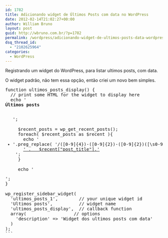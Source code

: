 ```yaml
---
id: 1782
title: Adicionando widget de Últimos Posts com data no WordPress
date: 2012-02-14T21:02:27+00:00
author: William Bruno
layout: post
guid: http://wbruno.com.br/?p=1782
permalink: /wordpress/adicionando-widget-de-ultimos-posts-data-wordpress/
dsq_thread_id:
  - "2102625964"
categories:
  - WordPress
---
```

Registrando um widget do WordPress, para listar ultimos posts, com data.
  
O widget padrão, não tem essa opção, então criei um novo bem simples.

<!--more-->

<pre name="code" class="php">function ultimos_posts_display() {
  // print some HTML for the widget to display here
  echo '<div class="sidebar-box ultimos-posts"><strong>&Uacute;ltimos posts</strong>
  <ul>';

  $recent_posts = wp_get_recent_posts();
  foreach( $recent_posts as $recent ){
    echo '<li><span>'.preg_replace( '/([0-9]{4})-([0-9]{2})-([0-9]{2})([\s0-9:]+)?/', '$3-$2-$1', $recent['post_date'] ).'</span>
    <a href="' . get_permalink($recent["ID"]) . '" title="Look '.$recent["post_title"].'" >' .   $recent["post_title"].'</a></li> ';
  }

  echo '</ul></div>';
}

wp_register_sidebar_widget(
  'ultimos_posts_1',        // your unique widget id
  'Ultimos posts',          // widget name
  'ultimos_posts_display',  // callback function
  array(                  // options
    'description' => 'Widget dos ultimos posts com data'
  )
);
```